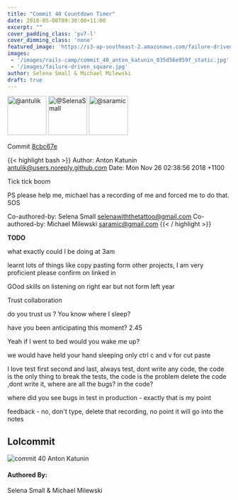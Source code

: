 ```yaml
---
title: "Commit 40 Countdown Timer"
date: 2018-05-08T09:30:00+11:00
excerpt: ""
cover_padding_class: 'pv7-l'
cover_dimming_class: 'none'
featured_image: 'https://s3-ap-southeast-2.amazonaws.com/failure-driven-blog/railscamp-24-woodfield-hobart/commit_40_anton_katunin_035d56e959f.gif'
images:
 - '/images/rails-camp/commit_40_anton_katunin_035d56e959f_static.jpg'
 - '/images/failure-driven_square.jpg'
author: Selena Small & Michael Milewski 
draft: true
---
```


<img alt="@antulik" src="//github.com/antulik.png" style="display: inline; width: 88px;" height="88" />
<img alt="@SelenaSmall" src="//github.com/SelenaSmall.png" style="display: inline; width: 88px;" height="88" />
<img alt="@saramic" src="//github.com/saramic.png" style="display: inline; width: 88px;" height="88" />

Commit [8cbc67e](https://github.com/failure-driven/railscamp-search-term/commit/8cbc67ee2ff1913e22dcb4ded0f73f6d94d7641b)

{{< highlight bash >}}
Author: Anton Katunin <antulik@users.noreply.github.com>
Date:   Mon Nov 26 02:38:56 2018 +1100

Tick tick boom

PS please help me, michael has a recording of me and forced me to do
that. SOS

Co-authored-by: Selena Small <selenawiththetattoo@gmail.com>
Co-authored-by: Michael Milewski <saramic@gmail.com>
{{< / highlight >}}

**TODO**

what exactly could I be doing at 3am

learnt lots of things like copy pasting form other projects, I am very
proficient please confirm on linked in


GOod skills on listening on right ear but not form left year

Trust collaboration

do you trust us
?
You know where I sleep?

have you been anticipating this moment? 2.45

Yeah if I went to bed would you wake me up?

we would have held your hand sleeping only ctrl c and v for cut paste

I love test first second and last, always test, dont write any code, the code
is the only thing to break the tests, the code is the problem delete the code
,dont write it, where are all the bugs? in the code?

where did you see bugs in test in production - exactly that is my point

feedback - no, don't type, delete that recording, no point it will go into the
notes


## Lolcommit

![commit 40 Anton Katunin](https://s3-ap-southeast-2.amazonaws.com/failure-driven-blog/railscamp-24-woodfield-hobart/commit_40_anton_katunin_035d56e959f.gif)

#### Authored By:

Selena Small & Michael Milewski
